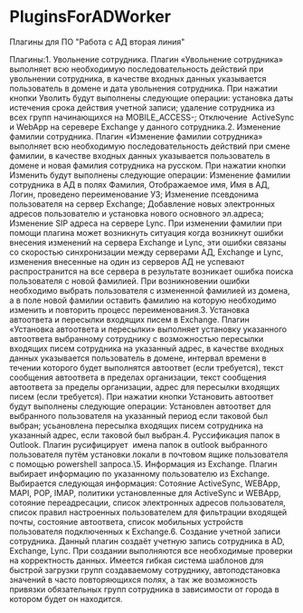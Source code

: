 # PluginsForADWorker

Плагины для ПО "Работа с АД вторая линия"

Плагины:1. Увольнение сотрудника. Плагин «Увольнение сотрудника» выполняет всю необходимую последовательность действий при увольнении сотрудника, в качестве входных данных указывается пользователь в домене и дата увольнения сотрудника. При нажатии кнопки Уволить будут выполнены следующие операции: установка даты истечения срока действия учетной записи; удаление сотрудника из всех групп начинающихся на MOBILE_ACCESS-; Отключение  ActiveSync и WebApp на серевере Exchange у данного сотрудника.2. Изменение фамилии сотрудника. Плагин «Изменение фамилии сотрудника» выполняет всю необходимую последовательность действий при смене фамилии, в качестве входных данных указывается пользователь в домене и новая фамилия сотрудника на русском. При нажатии кнопки Изменить будут выполнены следующие операции: Изменение фамилии сотрудника в АД в полях Фамилия, Отображаемое имя, Имя в АД, Логин, проведено переименование УЗ; Изменение псевдонима пользователя на сервер Exchange; Добавление новых электронных адресов пользователю и установка нового основного эл.адреса; Изменение SIP адреса на сервере Lync. При изменении фамилии при помощи плагина может возникнуть ситуация когда возникнут ошибки внесения изменений на сервера Exchange и Lync, эти ошибки связаны со скоростью синхронизации между серверами АД, Exchange и Lync, изменения внесенные на один из серверов АД не успевают распространится на все сервера в результате возникает ошибка поиска пользователя с новой фамилией. При возникновении ошибки необходимо выбрать пользователя с измененной фамилией из домена, а в поле новой фамилии оставить фамилию на которую необходимо изменить и повторить процесс переименования.3. Установка автоответа и пересылки входящих писем в Exchange. Плагин «Установка автоответа и пересылки» выполняет установку указанного автоответа выбранному сотруднику с возможностью пересылки входящих писем сотрудника на указанный адрес, в качестве входных данных указывается пользователь в домене, интервал времени в течении которого будет выполнятся автоответ (если требуется), текст сообщения автоответа в пределах организации, текст сообщения автоответа за пределы организации, адрес для пересылки входящих писем (если требуется). При нажатии кнопки Установить автоответ будут выполнены следующие операции: Установлен автоответ для выбранного пользователя на указанный период если таковой был выбран; усьановлена пересылка входящих писем сотрудника на указанный адрес, если таковой был выбран.4. Руссификация папок в Outlook. Плагин русифицирует  имена папок в outlook выбранного пользователя путём установки локали в почтовом ящике пользователя с помощью powershell запроса.\5. Информация из Exchange. Плагин выбирает информацию по указанному пользователю из Exchange. Выбирается следующая информация: Сотояние ActiveSync, WEBApp, MAPI, POP, IMAP, политики установленные для ActiveSync и WEBApp, сотояние переадресации, список электронных адресов пользователя, список правил настроенных пользователем для фильтрации входящей почты, состояние автоответа, список мобильных устройств пользователя подключенных к Exchange.6. Создание учетной записи сотрудника. Данный плагин создаёт учетную запись сотрудника в AD, Exchange, Lync. При создании выполняются все необходимые проверки на корректность данных. Имеется гибкая система шаблонов для быстрой загрузки групп создаваемому сотруднику, автоподстановка значений в часто повторяющихся полях, а так же возможность привязки обязательных групп сотрудника в зависимости от города в котором будет он находится.

